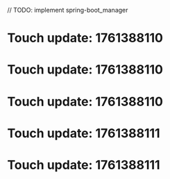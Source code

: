 // TODO: implement spring-boot_manager

# Touch update: 1761388110

# Touch update: 1761388110

# Touch update: 1761388110

# Touch update: 1761388111

# Touch update: 1761388111
